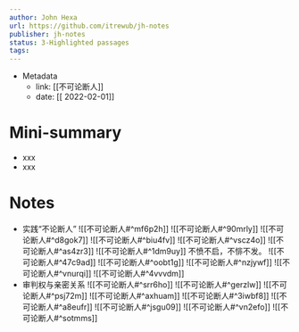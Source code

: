 ```yaml
---
author: John Hexa
url: https://github.com/itrewub/jh-notes
publisher: jh-notes
status: 3-Highlighted passages
tags: 
---
```

- Metadata
	- link: [[不可论断人]]
	- date: [[ 2022-02-01]]
# Mini-summary
- xxx
- xxx
# Notes
- 实践“不论断人”
![[不可论断人#^mf6p2h]]
![[不可论断人#^90mrly]]
![[不可论断人#^d8gok7]]
![[不可论断人#^biu4fv]]
![[不可论断人#^vscz4o]]
![[不可论断人#^as4zr3]]
![[不可论断人#^1dm9uy]]
不愤不启，不悱不发。
![[不可论断人#^47c9ad]]
![[不可论断人#^oobt1g]]
![[不可论断人#^nzjywf]]
![[不可论断人#^vnurqi]]
![[不可论断人#^4vvvdm]]
- 审判权与亲密关系
![[不可论断人#^srr6ho]]
![[不可论断人#^gerzlw]]
![[不可论断人#^psj72m]]
![[不可论断人#^axhuam]]
![[不可论断人#^3iwbf8]]
![[不可论断人#^a8eufr]]
![[不可论断人#^jsgu09]]
![[不可论断人#^vn2efo]]
![[不可论断人#^sotmms]]